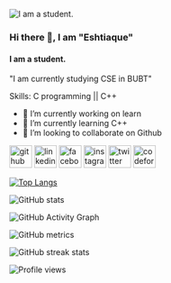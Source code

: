 ![I am a student.](https://media-exp1.licdn.com/dms/image/C5616AQGv_EEaAEqmRw/profile-displaybackgroundimage-shrink_350_1400/0/1658238659522?e=1663804800&v=beta&t=2gRf8FmRWlkcydOy91mgotA_xK9VNGLiKc5eJeWf8fg)

### Hi there 👋, I am "Eshtiaque"
#### I am a student.

"I am currently studying CSE in BUBT"

Skills: C programming || C++

- 🔭 I’m currently working on learn 
- 🌱 I’m currently learning C++ 
- 👯 I’m looking to collaborate on Github 


[<img src='https://cdn.jsdelivr.net/npm/simple-icons@3.0.1/icons/github.svg' alt='github' height='40'>](https://github.com/https://github.com/Eshtiaque)  [<img src='https://cdn.jsdelivr.net/npm/simple-icons@3.0.1/icons/linkedin.svg' alt='linkedin' height='40'>](https://www.linkedin.com/in/https://www.linkedin.com/in/eshtiaque-ahmed-150097235//)  [<img src='https://cdn.jsdelivr.net/npm/simple-icons@3.0.1/icons/facebook.svg' alt='facebook' height='40'>](https://www.facebook.com/https://www.facebook.com/profile.php?id=100009017782174)  [<img src='https://cdn.jsdelivr.net/npm/simple-icons@3.0.1/icons/instagram.svg' alt='instagram' height='40'>](https://www.instagram.com/https://www.instagram.com/kitkat_sajid/?hl=en/)  [<img src='https://cdn.jsdelivr.net/npm/simple-icons@3.0.1/icons/twitter.svg' alt='twitter' height='40'>](https://twitter.com/https://twitter.com/Eshtiaque_07)  [<img src='https://cdn.jsdelivr.net/npm/simple-icons@3.0.1/icons/codeforces.svg' alt='codeforces' height='40'>](https://codeforces.com/profile/Eshtiaque_7)  

[![Top Langs](https://github-readme-stats.vercel.app/api/top-langs/?username=https://github.com/Eshtiaque)](https://github.com/anuraghazra/github-readme-stats)

![GitHub stats](https://github-readme-stats.vercel.app/api?username=https://github.com/Eshtiaque&show_icons=true&count_private=true)  

![GitHub Activity Graph](https://activity-graph.herokuapp.com/graph?username=https://github.com/Eshtiaque)  

![GitHub metrics](https://metrics.lecoq.io/https://github.com/Eshtiaque)  

![GitHub streak stats](https://github-readme-streak-stats.herokuapp.com/?user=https://github.com/Eshtiaque)  

![Profile views](https://gpvc.arturio.dev/https://github.com/Eshtiaque)  
